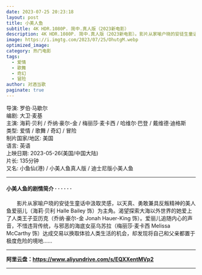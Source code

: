```yaml
---
date: 2023-07-25 20:23:18
layout: post
title: 小美人鱼
subtitle: 4K HDR.1080P. 简中.真人版（2023新电影）
description: 4K HDR.1080P. 简中.真人版（2023新电影）。影片从家喻户晓的安徒生童话中汲取灵感，以天真、勇敢兼具反叛精神的美人鱼爱丽儿为主角。渴望探索大海以外世界的她爱上了人类王子亚历克...
image: https://i.imgtg.com/2023/07/25/OhutgM.webp
optimized_image: 
category: 热门电影
tags:
  - 爱情
  - 歌舞
  - 奇幻
  - 冒险
author: 对酒当歌
paginate: true
---
```



导演: 罗伯·马歇尔  
编剧: 大卫·麦基  
主演: 海莉·贝利 / 乔纳·豪尔-金 / 梅丽莎·麦卡西 / 哈维尔·巴登 / 戴维德·迪格斯  
类型: 爱情 / 歌舞 / 奇幻 / 冒险  
制片国家/地区: 美国  
语言: 英语  
上映日期: 2023-05-26(美国/中国大陆)  
片长: 135分钟  
又名: 小鱼仙(港) / 小美人鱼真人版 / 迪士尼版小美人鱼  

---

#### 小美人鱼的剧情简介 · · · · · ·

　　影片从家喻户晓的安徒生童话中汲取灵感，以天真、勇敢兼具反叛精神的美人鱼爱丽儿（海莉·贝利 Halle Bailey 饰）为主角。渴望探索大海以外世界的她爱上了人类王子亚历克（乔纳·豪尔-金 Jonah Hauer-King 饰）。爱丽儿追随内心的声音，不惜违背传统，与邪恶的海底女巫乌苏拉（梅丽莎·麦卡西 Melissa McCarthy 饰）达成交易以换取体验人类生活的机会，却发现将自己和父亲都置于极度危险的境地……

---

**阿里云盘：<https://www.aliyundrive.com/s/EQXXentMVp2>**

---

